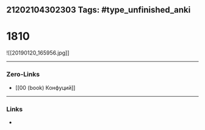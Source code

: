 21202104302303
Tags: #type_unfinished_anki
---
# 1810

![[20190120_165956.jpg]]

---
### Zero-Links
- [[00 (book) Конфуций]]
---
### Links
-